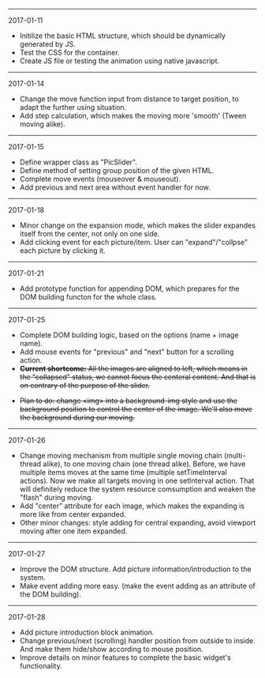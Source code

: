 *****************************************************************
2017-01-11
* Initilize the basic HTML structure, which should be dynamically generated by JS.
* Test the CSS for the container.
* Create JS file or testing the animation using native javascript.

*****************************************************************

2017-01-14
* Change the move function input from distance to target position, to adapt the further using situation.
* Add step calculation, which makes the moving more 'smooth' (Tween moving alike).

*****************************************************************

2017-01-15
* Define wrapper class as "PicSlider".
* Define method of setting group position of the given HTML.
* Complete move events (mouseover & mouseout).
* Add previous and next area without event handler for now.

*****************************************************************

2017-01-18
* Minor change on the expansion mode, which makes the slider expandes itself from the center, not only on one side.
* Add clicking event for each picture/item. User can "expand"/"collpse" each picture by clicking it.

******************************************************************

2017-01-21
* Add prototype function for appending DOM, which prepares for the DOM building functon for the whole class.

*****************************************************************

2017-01-25
* Complete DOM building logic, based on the options (name + image name).
* Add mouse events for "previous" and "next" button for a scrolling action.
* ~~**Current shortcome:** All the images are aligned to left, which means in the "collapsed" status, we cannot focus the centeral content. And that is on contrary of the purpose of the slider.~~
- ~~Plan to do: change \<img\> into a background-img style and use the background position to control the center of the image. We'll also move the background during our moving.~~

******************************************************************

2017-01-26
* Change moving mechanism from multiple single moving chain (multi-thread alike), to one moving chain (one thread alike). Before, we have multiple items moves at the same time (multiple setTimeInterval actions). Now we make all targets moving in one setInterval action. That will definitely reduce the system resource comsumption and weaken the "flash" during moving.
* Add "center" attribute for each image, which makes the expanding is more like from center expanded.
* Other minor changes: style adding for central expanding, avoid viewport moving after one item expanded.

*******************************************************************

2017-01-27
* Improve the DOM structure. Add picture information/introduction to the system.
* Make event adding more easy. (make the event adding as an attribute of the DOM building).

*******************************************************************

2017-01-28
* Add picture introduction block animation.
* Change previous/next (scrolling) handler position from outside to inside. And make them hide/show according to mouse position.
* Improve details on minor features to complete the basic widget's functionality.